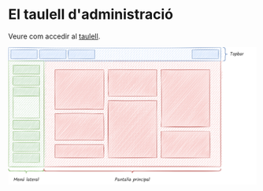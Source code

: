 # El taulell d'administració

<link rel="stylesheet" href="../estils.css" />

Veure com accedir al [taulell](/entrar.md#acces-al-tauler-dedicio).

![Esquema del taulell d'administració](assets/entrar/admin-esquema.png)
